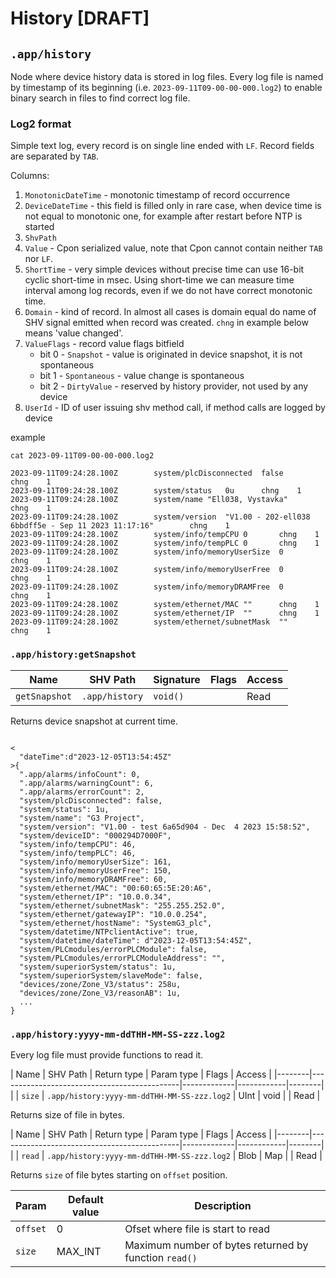 # History [DRAFT]

## `.app/history`

Node where device history data is stored in log files. Every log file is named by timestamp of its beginning (i.e. `2023-09-11T09-00-00-000.log2`) to enable binary search in files to find correct log file.

### Log2 format

Simple text log, every record is on single line ended with `LF`. Record fields are separated by `TAB`.

Columns:
1. `MonotonicDateTime` - monotonic timestamp of record occurrence
2. `DeviceDateTime` - this field is filled only in rare case, when device time is not equal to monotonic one, for example after restart before NTP is started
3. `ShvPath`
4. `Value` - Cpon serialized value, note that Cpon cannot contain neither `TAB` nor `LF`.
5. `ShortTime` - very simple devices without precise time can use 16-bit cyclic short-time in msec. Using short-time we can measure time interval among log records, even if we do not have correct monotonic time.
6. `Domain` - kind of record. In almost all cases is domain equal do name of SHV signal emitted when record was created. `chng` in example below means 'value changed'.
7. `ValueFlags` - record value flags bitfield
   * bit 0 - `Snapshot` - value is originated in device snapshot, it is not spontaneous
   * bit 1 - `Spontaneous` - value change is spontaneous
   * bit 2 - `DirtyValue` - reserved by history provider, not used by any device
8. `UserId` - ID of user issuing shv method call, if method calls are logged by device

example
```
cat 2023-09-11T09-00-00-000.log2

2023-09-11T09:24:28.100Z		system/plcDisconnected	false		chng	1
2023-09-11T09:24:28.100Z		system/status	0u		chng	1
2023-09-11T09:24:28.100Z		system/name	"Ell038, Vystavka"		chng	1
2023-09-11T09:24:28.100Z		system/version	"V1.00 - 202-ell038 6bbdff5e - Sep 11 2023 11:17:16"		chng	1
2023-09-11T09:24:28.100Z		system/info/tempCPU	0		chng	1
2023-09-11T09:24:28.100Z		system/info/tempPLC	0		chng	1
2023-09-11T09:24:28.100Z		system/info/memoryUserSize	0		chng	1
2023-09-11T09:24:28.100Z		system/info/memoryUserFree	0		chng	1
2023-09-11T09:24:28.100Z		system/info/memoryDRAMFree	0		chng	1
2023-09-11T09:24:28.100Z		system/ethernet/MAC	""		chng	1
2023-09-11T09:24:28.100Z		system/ethernet/IP	""		chng	1
2023-09-11T09:24:28.100Z		system/ethernet/subnetMask	""		chng	1
```

### `.app/history:getSnapshot`

| Name        | SHV Path                    | Signature     | Flags | Access |
|-------------|-----------------------------|---------------|-------|--------|
| `getSnapshot` | `.app/history`            | `void()`      |       | Read   |

Returns device snapshot at current time.

```

<
  "dateTime":d"2023-12-05T13:54:45Z"
>{
  ".app/alarms/infoCount": 0,
  ".app/alarms/warningCount": 6,
  ".app/alarms/errorCount": 2,
  "system/plcDisconnected": false,
  "system/status": 1u,
  "system/name": "G3 Project",
  "system/version": "V1.00 - test 6a65d904 - Dec  4 2023 15:58:52",
  "system/deviceID": "000294D7000F",
  "system/info/tempCPU": 46,
  "system/info/tempPLC": 46,
  "system/info/memoryUserSize": 161,
  "system/info/memoryUserFree": 150,
  "system/info/memoryDRAMFree": 60,
  "system/ethernet/MAC": "00:60:65:5E:20:A6",
  "system/ethernet/IP": "10.0.0.34",
  "system/ethernet/subnetMask": "255.255.252.0",
  "system/ethernet/gatewayIP": "10.0.0.254",
  "system/ethernet/hostName": "SystemG3_plc",
  "system/datetime/NTPclientActive": true,
  "system/datetime/dateTime": d"2023-12-05T13:54:45Z",
  "system/PLCmodules/errorPLCModule": false,
  "system/PLCmodules/errorPLCModuleAddress": "",
  "system/superiorSystem/status": 1u,
  "system/superiorSystem/slaveMode": false,
  "devices/zone/Zone_V3/status": 258u,
  "devices/zone/Zone_V3/reasonAB": 1u,
  ...
}
```


### `.app/history:yyyy-mm-ddTHH-MM-SS-zzz.log2`

Every log file must provide functions to read it.

| Name   | SHV Path                                    | Return type | Param type | Flags  | Access |
|--------|---------------------------------------------|-------------|------------|--------|        |
| `size` | `.app/history:yyyy-mm-ddTHH-MM-SS-zzz.log2` | UInt        | void       |        | Read   |

Returns size of file in bytes.

| Name   | SHV Path                                    | Return type | Param type | Flags  | Access |
|--------|---------------------------------------------|-------------|------------|--------|        |
| `read` | `.app/history:yyyy-mm-ddTHH-MM-SS-zzz.log2`      | Blob | Map |       | Read   |

Returns `size` of file bytes starting on `offset` position.

| Param | Default value | Description |
|-------|--------|---------------|
| `offset` | 0 | Ofset where file is start to read   |
| `size` | MAX_INT | Maximum number of bytes returned by function `read()`   |
